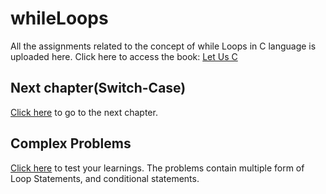 # whileLoops
All the assignments related to the concept of while Loops in C language is uploaded here.
Click here to access the book: [Let Us C](https://drive.google.com/file/d/1Yvq27-qsSPOxjJakf1cXpWq76L0F0cu_/view)

## Next chapter(Switch-Case)
[Click here](https://github.com/TheCoderAvinash/JKC-Assignments/tree/main/Switch-Case) to go to the next chapter.

## Complex Problems
[Click here](https://github.com/TheCoderAvinash/JKC-Assignments/tree/main/complexProblems) to test your learnings. The problems contain multiple form of Loop Statements, and conditional statements.
